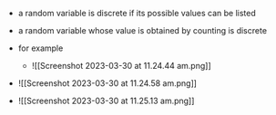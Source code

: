 
- a random variable is discrete if its possible values can be listed
- a random variable whose value is obtained by counting is discrete 
- for example 
	- ![[Screenshot 2023-03-30 at 11.24.44 am.png]]


- ![[Screenshot 2023-03-30 at 11.24.58 am.png]]
- ![[Screenshot 2023-03-30 at 11.25.13 am.png]]